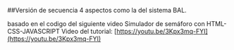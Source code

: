 ##Versión de secuencia 4 aspectos como la del sistema BAL. 


basado en el codigo del siguiente video 
Simulador de semáforo con HTML-CSS-JAVASCRIPT 
Video del tutorial: [https://youtu.be/3Kpx3mq-FYI](https://youtu.be/3Kpx3mq-FYI)
